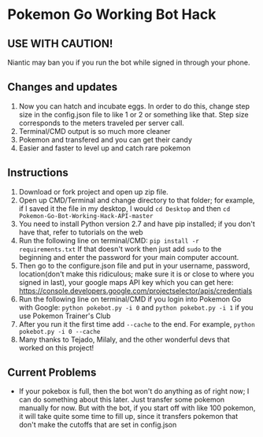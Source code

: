 # Pokemon Go Working Bot Hack
## USE WITH CAUTION! 
Niantic may ban you if you run the bot while signed in through your phone.
## Changes and updates
1. Now you can hatch and incubate eggs. In order to do this, change step size in the config.json file to like 1 or 2 or something like that. Step size corresponds to the meters traveled per server call.
2. Terminal/CMD output is so much more cleaner
3. Pokemon and transfered and you can get their candy
4. Easier and faster to level up and catch rare pokemon
## Instructions
1. Download or fork project and open up zip file.
2. Open up CMD/Terminal and change directory to that folder; for example, if I saved it the file in my desktop, I would `cd Desktop` and then `cd Pokemon-Go-Bot-Working-Hack-API-master`
3. You need to install Python version 2.7 and have pip installed; if you don't have that, refer to tutorials on the web
4. Run the following line on terminal/CMD: `pip install -r requirements.txt` If that doesn't work then just add `sudo` to the beginning and enter the password for your main computer account.
5. Then go to the configure.json file and put in your username, password, location(don't make this ridiculous; make sure it is or close to where you signed in last), your google maps API key which you can get here: https://console.developers.google.com/projectselector/apis/credentials 
6. Run the following line on terminal/CMD if you login into Pokemon Go with Google: `python pokebot.py -i 0` and `python pokebot.py -i 1` if you use Pokemon Trainer's Club
7. After you run it the first time add `--cache` to the end. For example, `python pokebot.py -i 0 --cache`
8. Many thanks to Tejado, Milaly, and the other wonderful devs that worked on this project!
## Current Problems
+ If your pokebox is full, then the bot won't do anything as of right now; I can do something about this later. Just transfer some pokemon manually for now. But with the bot, if you start off with like 100 pokemon, it will take quite some time to fill up, since it transfers pokemon that don't make the cutoffs that are set in config.json
